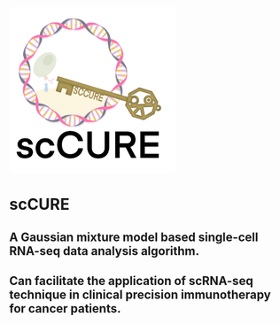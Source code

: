 <img src="https://github.com/Hao-Zou-lab/scCURE/blob/main/1.png?raw=true" width = "300" height = "300" alt="" align=center />

# **scCURE**<br>
## A Gaussian mixture model based single-cell RNA-seq data analysis algorithm.<br>
## Can facilitate the application of scRNA-seq technique in clinical precision immunotherapy for cancer patients.<br>
